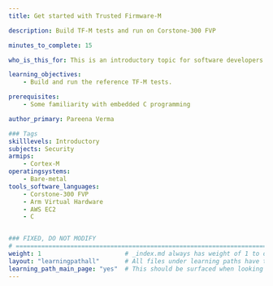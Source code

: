 ```yaml
---
title: Get started with Trusted Firmware-M

description: Build TF-M tests and run on Corstone-300 FVP

minutes_to_complete: 15

who_is_this_for: This is an introductory topic for software developers new to Trusted Firmware-M.

learning_objectives: 
    - Build and run the reference TF-M tests.

prerequisites:
    - Some familiarity with embedded C programming

author_primary: Pareena Verma

### Tags
skilllevels: Introductory
subjects: Security
armips:
    - Cortex-M
operatingsystems:
    - Bare-metal
tools_software_languages:
    - Corstone-300 FVP
    - Arm Virtual Hardware
    - AWS EC2
    - C


### FIXED, DO NOT MODIFY
# ================================================================================
weight: 1                       # _index.md always has weight of 1 to order correctly
layout: "learningpathall"       # All files under learning paths have this same wrapper
learning_path_main_page: "yes"  # This should be surfaced when looking for related content. Only set for _index.md of learning path content.
---
```

